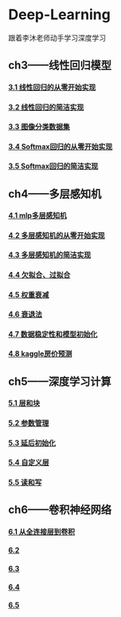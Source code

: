 # Deep-Learning
跟着李沐老师动手学习深度学习

## ch3——线性回归模型
#### [3.1 线性回归的从零开始实现](https://github.com/Dreamakerr/Deep-learning/blob/main/ch3/01_linear-regression-scratch.py)
#### [3.2 线性回归的简洁实现](https://github.com/Dreamakerr/Deep-learning/blob/main/ch3/02_linear-regression-concise.py)
#### [3.3 图像分类数据集](https://github.com/Dreamakerr/Deep-learning/blob/main/ch3/03_image-classification-dataset.py)
#### [3.4 Softmax回归的从零开始实现](https://github.com/Dreamakerr/Deep-learning/blob/main/ch3/04_softmax-regression-scratch.py)
#### [3.5 Softmax回归的简洁实现](https://github.com/Dreamakerr/Deep-learning/blob/main/ch3/05_softmax-regression-concise.py)


## ch4——多层感知机
#### [4.1 mlp多层感知机](https://github.com/Dreamakerr/Deep-Learning/blob/main/ch4/01_mlp.py)
#### [4.2 多层感知机的从零开始实现](https://github.com/Dreamakerr/Deep-Learning/blob/main/ch4/02_mlp-scratch.py)
#### [4.3 多层感知机的简洁实现](https://github.com/Dreamakerr/Deep-Learning/blob/main/ch4/03_mlp-concise.py)
#### [4.4 欠拟合、过拟合](https://github.com/Dreamakerr/Deep-Learning/blob/main/ch4/04_underfit-overfit.py)
#### [4.5 权重衰减](https://github.com/Dreamakerr/Deep-Learning/blob/main/ch4/05_weight-decay.py)
#### [4.6 衰退法](https://github.com/Dreamakerr/Deep-Learning/blob/main/ch4/06_dropout.py)
#### [4.7 数据稳定性和模型初始化](https://github.com/Dreamakerr/Deep-Learning/blob/main/ch4/07_numerical-stability-and-init.py)
#### [4.8 kaggle房价预测](https://github.com/Dreamakerr/Deep-Learning/blob/main/ch4/08_kaggle-house-price.py)


## ch5——深度学习计算
#### [5.1 层和块](https://github.com/Dreamakerr/Deep-Learning/blob/main/ch5/5.1%20model-construction.py)
#### [5.2 参数管理](https://github.com/Dreamakerr/Deep-Learning/blob/main/ch5/5.2%20parameters.py)
#### [5.3 延后初始化](https://github.com/Dreamakerr/Deep-Learning/blob/main/ch5/5.3%20deferred-init.py)
#### [5.4 自定义层](https://github.com/Dreamakerr/Deep-Learning/blob/main/ch5/5.4%20custom-layer.py)
#### [5.5 读和写](https://github.com/Dreamakerr/Deep-Learning/blob/main/ch5/5.5%20read-write.py)


## ch6——卷积神经网络
#### [6.1 从全连接层到卷积](https://github.com/Dreamakerr/Deep-Learning/blob/main/ch6/6.1%20conv-layer.py)
#### [6.2 ]()
#### [6.3 ]()
#### [6.4 ]()
#### [6.5 ]()

